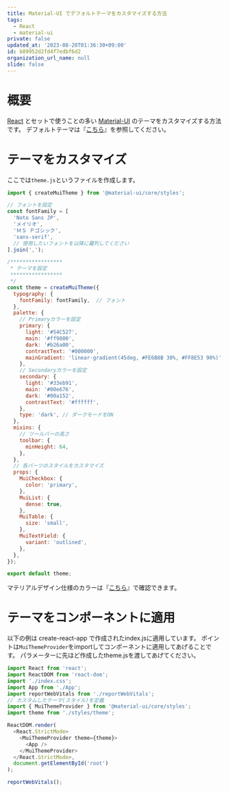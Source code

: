 ```yaml
---
title: Material-UI でデフォルトテーマをカスタマイズする方法
tags:
  - React
  - material-ui
private: false
updated_at: '2023-08-20T01:36:30+09:00'
id: b89952d2fd4f7edbf6d2
organization_url_name: null
slide: false
---
```

# 概要

[React](https://reactjs.org/) とセットで使うことの多い [Material-UI](https://material-ui.com/) のテーマをカスタマイズする方法です。
デフォルトテーマは『[こちら](https://material-ui.com/customization/default-theme/)』を参照してください。

# テーマをカスタマイズ

ここでは`theme.js`というファイルを作成します。

```js:theme.js
import { createMuiTheme } from '@material-ui/core/styles';

// フォントを設定
const fontFamily = [
  'Noto Sans JP',
  'メイリオ',
  'ＭＳ Ｐゴシック',
  'sans-serif',
  // 使用したいフォントを以降に羅列してください
].join(',');

/*****************
 * テーマを設定
 *****************
 */
const theme = createMuiTheme({
  typography: {
    fontFamily: fontFamily,  // フォント
  },
  palette: {
    // Primaryカラーを設定
    primary: {
      light: '#54C527',
      main: '#ff9800',
      dark: '#b26a00',
      contrastText: '#000000',
      mainGradient: 'linear-gradient(45deg, #FE6B8B 30%, #FF8E53 90%)',
    },
    // Secondaryカラーを設定
    secondary: {
      light: '#33eb91',
      main: '#00e676',
      dark: '#00a152',
      contrastText: '#ffffff',
    },
    type: 'dark', // ダークモードをON
  },
  mixins: {
    // ツールバーの高さ
    toolbar: {
      minHeight: 64,
    },
  },
  // 各パーツのスタイルをカスタマイズ
  props: {
    MuiCheckbox: {
      color: 'primary',
    },
    MuiList: {
      dense: true,
    },
    MuiTable: {
      size: 'small',
    },
    MuiTextField: {
      variant: 'outlined',
    },
  },
});

export default theme;

```

マテリアルデザイン仕様のカラーは『[こちら](https://material.io/resources/color/#!/?view.left=0&view.right=0)』で確認できます。

# テーマをコンポーネントに適用

以下の例は create-react-app で作成されたindex.jsに適用しています。
ポイントは`MuiThemeProvider`をimportしてコンポーネントに適用してあげることです。
パラメーターに先ほど作成したtheme.jsを渡してあげてください。

```jsx:index.js
import React from 'react';
import ReactDOM from 'react-dom';
import './index.css';
import App from './App';
import reportWebVitals from './reportWebVitals';
// カスタムしたテーマ(スタイル)を定義
import { MuiThemeProvider } from '@material-ui/core/styles';
import theme from './styles/theme';

ReactDOM.render(
  <React.StrictMode>
    <MuiThemeProvider theme={theme}>
      <App />
    </MuiThemeProvider>
  </React.StrictMode>,
  document.getElementById('root')
);

reportWebVitals();

```
